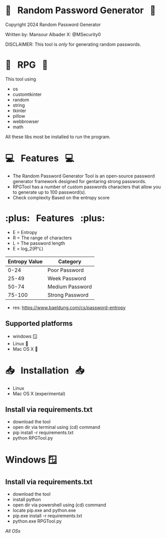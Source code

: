 # :briefcase: &nbsp;  Random Password Generator &nbsp;  :briefcase:

Copyright 2024 Random Password Generator

Written by: Mansour Albader X: @MSecurity0


DISCLAIMER: This tool is *only* for generating random passwords.


# :book: &nbsp; RPG &nbsp; :book:
This tool using
* os
* customtkinter
* random
* string
* tkinter
* pillow
* webbrowser
* math

All these libs most be installed to run the program.

# :computer: &nbsp; Features &nbsp; :computer:


* The Random Password Generator Tool is an open-source password generator framework designed for gentaring strong passwords. 
* RPGTool has a number of custom passwords characters that allow you to generate up to 100 password(s).
* Check complexity Based on the entropy score


# :plus: &nbsp; Features &nbsp; :plus:

* E = Entropy
* R = The range of characters
* L = The password length 
* E = log_2⁡(𝑅^𝐿)
  
| Entropy Value | Category |
| ------------- | -------  |
| 0-24  | Poor Password |
| 25-49 | Week Password |
| 50-74  | Medium Password |
| 75-100  | Strong Password  |

* res: https://www.baeldung.com/cs/password-entropy

## Supported platforms

* windows 🪟
* Linux 🐧
* Mac OS X 🍎

# :inbox_tray: &nbsp; Installation &nbsp; :inbox_tray:
* Linux
* Mac OS X (experimental)

## Install via requirements.txt
* download the tool
* open dir via terminal using (cd) command
* pip install -r requirements.txt
* python RPGTool.py
  
# Windows 🪟

## Install via requirements.txt
* download the tool
* install python
* open dir via powershell using (cd) command
* locate pip.exe and python.exe
* pip.exe install -r requirements.txt
* python.exe RPGTool.py

  
*All OSs*
